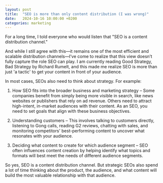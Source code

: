 ```yaml
---
layout: post
title:  "SEO is more than only content distribution (I was wrong)"
date:   2024-10-16 10:00:00 +0200
categories: marketing
---
```



For a long time, I told everyone who would listen that "SEO is a content distribution channel." 

And while I still agree with this—it remains one of the most efficient and scalable distribution channels—I’ve come to realize that this view doesn’t fully capture the role SEO can play. 
I am currently reading Good Strategy, Bad Strategy by Richard Rumelt, and this made me realize SEO is more than just 'a tactic' to get your content in front of your audience.

In most cases, SEOs also need to think about strategy. For example:

1. How SEO fits into the broader business and marketing strategy – Some companies benefit from simply being more visible in search, like news websites or publishers that rely on ad revenue. Others need to attract high-intent, in-market audiences with their content. As an SEO, you need to set goals that align with these business objectives.
 

2. Understanding customers – This involves talking to customers directly, listening to Gong calls, reading G2 reviews, chatting with sales, and monitoring competitors' best-performing content to uncover what resonates with your audience.

 
3. Deciding what content to create for which audience segment – SEO often influences content creation by helping identify what topics and formats will best meet the needs of different audience segments.

So yes, SEO is a content distribution channel. But strategic SEOs also spend a lot of time thinking about the product, the audience, and what content will build the most valuable relationship with that audience.